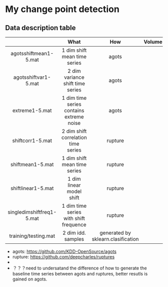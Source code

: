 # My change point detection



## Data description table 
  |              | What  | How | Volume | 
  |:----:        |  :----:    |:----:    |:----:        |
  | agotsshiftmean1-5.mat | 1 dim shift mean time series | agots         | 
  | agotsshiftvar1-5.mat | 2 dim variance shift time series   | agots        |
  | extreme1-5.mat | 1 dim time series contains extreme noise  | agots  |
  | shiftcorr1-5.mat | 2 dim shift correlation time series   | rupture   | 
  | shiftmean1-5.mat | 1 dim shift mean time series   | rupture   | 
  | shiftlinear1-5.mat | 1 dim linear model shift   | rupture  |
  | singledimshiftfreq1-5.mat | 1 dim time series with shift frequence   | rupture  |
  | training/testing.mat | 2 dim idd. samples |generated by sklearn.clasification|

- agots: https://github.com/KDD-OpenSource/agots
- rupture: https://github.com/deepcharles/ruptures
- 
- ？？？need to undersatand the difference of how to generate the baseline time series between agots and ruptures, better resutls is gained on agots.


